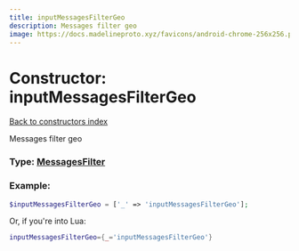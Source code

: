 ```yaml
---
title: inputMessagesFilterGeo
description: Messages filter geo
image: https://docs.madelineproto.xyz/favicons/android-chrome-256x256.png
---
```

# Constructor: inputMessagesFilterGeo  
[Back to constructors index](index.md)



Messages filter geo




### Type: [MessagesFilter](../types/MessagesFilter.md)


### Example:

```php
$inputMessagesFilterGeo = ['_' => 'inputMessagesFilterGeo'];
```  


Or, if you're into Lua:

```lua
inputMessagesFilterGeo={_='inputMessagesFilterGeo'}

```


